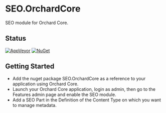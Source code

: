 # SEO.OrchardCore

SEO module for Orchard Core.

## Status

[![AppVeyor](https://ci.appveyor.com/api/projects/status/80c85r4p6mrfwk9j?svg=true)](https://ci.appveyor.com/project/agriffard/seo-orchardcore)
[![NuGet](https://img.shields.io/nuget/v/SEO.OrchardCore.svg)](https://www.nuget.org/packages/SEO.OrchardCore)

## Getting Started

- Add the nuget package SEO.OrchardCore as a reference to your application using Orchard Core.
- Launch your Orchard Core application, login as admin, then go to the Features admin page and enable the SEO module.
- Add a SEO Part in the Definition of the Content Type on which you want to manage metadata.
